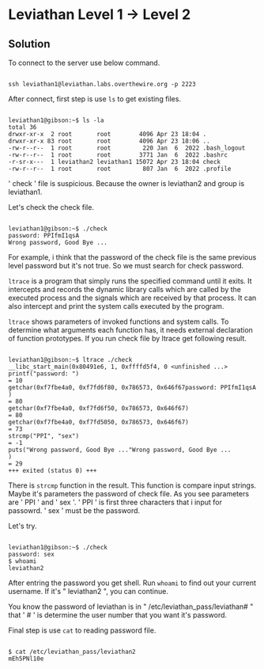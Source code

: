 # Leviathan Level 1 → Level 2

## Solution

To connect to the server use below command.
```

ssh leviathan1@leviathan.labs.overthewire.org -p 2223

```

After connect, first step is use ` ls ` to get existing files.

```

leviathan1@gibson:~$ ls -la
total 36
drwxr-xr-x  2 root       root        4096 Apr 23 18:04 .
drwxr-xr-x 83 root       root        4096 Apr 23 18:06 ..
-rw-r--r--  1 root       root         220 Jan  6  2022 .bash_logout
-rw-r--r--  1 root       root        3771 Jan  6  2022 .bashrc
-r-sr-x---  1 leviathan2 leviathan1 15072 Apr 23 18:04 check
-rw-r--r--  1 root       root         807 Jan  6  2022 .profile

```
' check ' file is suspicious. Because the owner is leviathan2 and group is leviathan1.

Let's check the check file.
```

leviathan1@gibson:~$ ./check
password: PPIfmI1qsA
Wrong password, Good Bye ...

```
For example, i think that the password of the check file is the same previous level password but it's not true. So we must search for check password.

` ltrace ` is a program that simply runs the specified command until it exits.  It intercepts and records the dynamic library calls which are called by the executed process and the signals which are received by that process. It can also intercept and print the system calls executed by the program.

` ltrace ` shows parameters of invoked functions and system calls. To determine what arguments each function has, it needs external declaration of function prototypes.
If you run check file by ltrace get following result.
```

leviathan1@gibson:~$ ltrace ./check
__libc_start_main(0x80491e6, 1, 0xffffd5f4, 0 <unfinished ...>
printf("password: ")                                                                                                              = 10
getchar(0xf7fbe4a0, 0xf7fd6f80, 0x786573, 0x646f67password: PPIfmI1qsA
)                                                                               = 80
getchar(0xf7fbe4a0, 0xf7fd6f50, 0x786573, 0x646f67)                                                                               = 80
getchar(0xf7fbe4a0, 0xf7fd5050, 0x786573, 0x646f67)                                                                               = 73
strcmp("PPI", "sex")                                                                                                              = -1
puts("Wrong password, Good Bye ..."Wrong password, Good Bye ...
)                                                                                              = 29
+++ exited (status 0) +++

```
There is ` strcmp ` function in the result. This function is compare input strings. Maybe it's parameters the password of check file. As you see parameters are ' PPI ' and ' sex '. ' PPI ' is first three characters that i input for passowrd. ' sex ' must be the password. 

Let's try.

```

leviathan1@gibson:~$ ./check
password: sex
$ whoami
leviathan2

```

After entring the password you get shell. Run ` whoami ` to find out your current username. If it's " leviathan2 ", you can continue.

You know the password of leviathan is in " /etc/leviathan_pass/leviathan# " that ' # ' is determine the user number that you want it's password.

Final step is use ` cat ` to reading password file.

```

$ cat /etc/leviathan_pass/leviathan2
mEh5PNl10e

```

